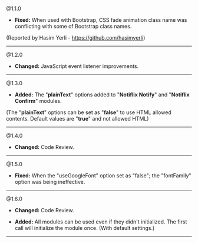 @1.1.0
* **Fixed:** When used with Bootstrap, CSS fade animation class name was conflicting with some of Bootstrap class names. 

(Reported by Hasim Yerli - https://github.com/hasimyerli)

----- 

@1.2.0
* **Changed:** JavaScript event listener improvements.

----- 

@1.3.0
* **Added:** The "**plainText**" options added to "**Notiflix Notify**" and "**Notiflix Confirm**" modules.  

(The "**plainText**" options can be set as "**false**" to use HTML allowed contents. Default values are "**true**" and not allowed HTML)

----- 

@1.4.0
* **Changed:** Code Review.

----- 

@1.5.0
* **Fixed:** When the "useGoogleFont" option set as "false"; the "fontFamily" option was being ineffective. 

----- 

@1.6.0
* **Changed:** Code Review.

* **Added:** All modules can be used even if they didn't initialized. The first call will initialize the module once. (With default settings.)
----- 